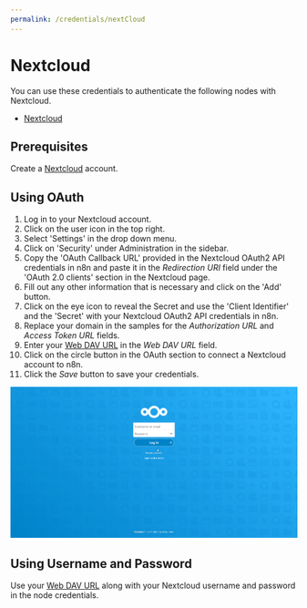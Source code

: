 ```yaml
---
permalink: /credentials/nextCloud
---
```


# Nextcloud

You can use these credentials to authenticate the following nodes with Nextcloud.
- [Nextcloud](../../nodes-library/nodes/Nextcloud/README.md)

## Prerequisites

Create a [Nextcloud](https://nextcloud.com/) account.

## Using OAuth

1. Log in to your Nextcloud account.
2. Click on the user icon in the top right.
3. Select 'Settings' in the drop down menu.
4. Click on 'Security' under Administration in the sidebar.
5. Copy the 'OAuth Callback URL' provided in the Nextcloud OAuth2 API credentials in n8n and paste it in the *Redirection URI* field under the 'OAuth 2.0 clients' section in the Nextcloud page.
6. Fill out any other information that is necessary and click on the 'Add' button.
7. Click on the eye icon to reveal the Secret and use the 'Client Identifier' and the 'Secret' with your Nextcloud OAuth2 API credentials in n8n.
8. Replace your domain in the samples for the *Authorization URL* and *Access Token URL* fields.
9. Enter your [Web DAV URL](https://docs.nextcloud.com/server/15/user_manual/files/access_webdav.html) in the *Web DAV URL* field.
10. Click on the circle button in the OAuth section to connect a Nextcloud account to n8n.
11. Click the *Save* button to save your credentials.

![Getting Nextcloud OAuth credentials](./using-oauth.gif)

## Using Username and Password

Use your [Web DAV URL](https://docs.nextcloud.com/server/15/user_manual/files/access_webdav.html) along with your Nextcloud username and password in the node credentials.
